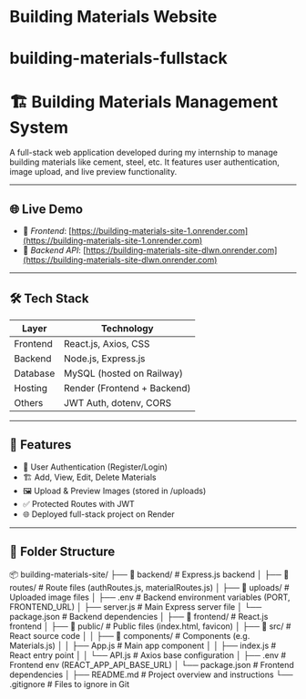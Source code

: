 ﻿# Building Materials Website
# building-materials-fullstack
# 🏗 Building Materials Management System

A full-stack web application developed during my internship to manage building materials like cement, steel, etc. It features user authentication, image upload, and live preview functionality.

---

## 🌐 Live Demo

- 🔗 *Frontend*: [https://building-materials-site-1.onrender.com](https://building-materials-site-1.onrender.com)
- 🔗 *Backend API*: [https://building-materials-site-dlwn.onrender.com](https://building-materials-site-dlwn.onrender.com)

---

## 🛠 Tech Stack

| Layer        | Technology               |
|--------------|---------------------------|
| Frontend     | React.js, Axios, CSS      |
| Backend      | Node.js, Express.js       |
| Database     | MySQL (hosted on Railway) |
| Hosting      | Render (Frontend + Backend) |
| Others       | JWT Auth, dotenv, CORS    |

---

## 🚀 Features

- 🔐 User Authentication (Register/Login)
- 🏗 Add, View, Edit, Delete Materials
- 🖼 Upload & Preview Images (stored in /uploads)
- ✅ Protected Routes with JWT
- 🌐 Deployed full-stack project on Render

---

## 📂 Folder Structure

📦 building-materials-site/
├── 📁 backend/                    # Express.js backend
│   ├── 📁 routes/                 # Route files (authRoutes.js, materialRoutes.js)
│   ├── 📁 uploads/                # Uploaded image files
│   ├── .env                      # Backend environment variables (PORT, FRONTEND_URL)
│   ├── server.js                 # Main Express server file
│   └── package.json              # Backend dependencies
│
├── 📁 frontend/                   # React.js frontend
│   ├── 📁 public/                 # Public files (index.html, favicon)
│   ├── 📁 src/                    # React source code
│   │   ├── 📁 components/         # Components (e.g. Materials.js)
│   │   ├── App.js                # Main app component
│   │   ├── index.js              # React entry point
│   │   └── API.js                # Axios base configuration
│   ├── .env                      # Frontend env (REACT_APP_API_BASE_URL)
│   └── package.json              # Frontend dependencies
│
├── README.md                     # Project overview and instructions
└── .gitignore                    # Files to ignore in Git
